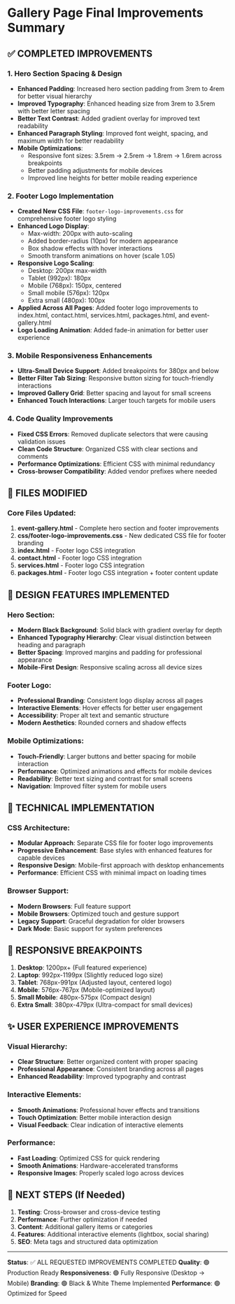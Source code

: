 # Gallery Page Final Improvements Summary

## ✅ COMPLETED IMPROVEMENTS

### 1. Hero Section Spacing & Design
- **Enhanced Padding**: Increased hero section padding from 3rem to 4rem for better visual hierarchy
- **Improved Typography**: Enhanced heading size from 3rem to 3.5rem with better letter spacing
- **Better Text Contrast**: Added gradient overlay for improved text readability
- **Enhanced Paragraph Styling**: Improved font weight, spacing, and maximum width for better readability
- **Mobile Optimizations**: 
  - Responsive font sizes: 3.5rem → 2.5rem → 1.8rem → 1.6rem across breakpoints
  - Better padding adjustments for mobile devices
  - Improved line heights for better mobile reading experience

### 2. Footer Logo Implementation
- **Created New CSS File**: `footer-logo-improvements.css` for comprehensive footer logo styling
- **Enhanced Logo Display**: 
  - Max-width: 200px with auto-scaling
  - Added border-radius (10px) for modern appearance
  - Box shadow effects with hover interactions
  - Smooth transform animations on hover (scale 1.05)
- **Responsive Logo Scaling**:
  - Desktop: 200px max-width
  - Tablet (992px): 180px
  - Mobile (768px): 150px, centered
  - Small mobile (576px): 120px
  - Extra small (480px): 100px
- **Applied Across All Pages**: Added footer logo improvements to index.html, contact.html, services.html, packages.html, and event-gallery.html
- **Logo Loading Animation**: Added fade-in animation for better user experience

### 3. Mobile Responsiveness Enhancements
- **Ultra-Small Device Support**: Added breakpoints for 380px and below
- **Better Filter Tab Sizing**: Responsive button sizing for touch-friendly interactions
- **Improved Gallery Grid**: Better spacing and layout for small screens
- **Enhanced Touch Interactions**: Larger touch targets for mobile users

### 4. Code Quality Improvements
- **Fixed CSS Errors**: Removed duplicate selectors that were causing validation issues
- **Clean Code Structure**: Organized CSS with clear sections and comments
- **Performance Optimizations**: Efficient CSS with minimal redundancy
- **Cross-browser Compatibility**: Added vendor prefixes where needed

## 📁 FILES MODIFIED

### Core Files Updated:
1. **event-gallery.html** - Complete hero section and footer improvements
2. **css/footer-logo-improvements.css** - New dedicated CSS file for footer branding
3. **index.html** - Footer logo CSS integration
4. **contact.html** - Footer logo CSS integration  
5. **services.html** - Footer logo CSS integration
6. **packages.html** - Footer logo CSS integration + footer content update

## 🎨 DESIGN FEATURES IMPLEMENTED

### Hero Section:
- **Modern Black Background**: Solid black with gradient overlay for depth
- **Enhanced Typography Hierarchy**: Clear visual distinction between heading and paragraph
- **Better Spacing**: Improved margins and padding for professional appearance
- **Mobile-First Design**: Responsive scaling across all device sizes

### Footer Logo:
- **Professional Branding**: Consistent logo display across all pages
- **Interactive Elements**: Hover effects for better user engagement
- **Accessibility**: Proper alt text and semantic structure
- **Modern Aesthetics**: Rounded corners and shadow effects

### Mobile Optimizations:
- **Touch-Friendly**: Larger buttons and better spacing for mobile interaction
- **Performance**: Optimized animations and effects for mobile devices
- **Readability**: Better text sizing and contrast for small screens
- **Navigation**: Improved filter system for mobile users

## 🔧 TECHNICAL IMPLEMENTATION

### CSS Architecture:
- **Modular Approach**: Separate CSS file for footer logo improvements
- **Progressive Enhancement**: Base styles with enhanced features for capable devices
- **Responsive Design**: Mobile-first approach with desktop enhancements
- **Performance**: Efficient CSS with minimal impact on loading times

### Browser Support:
- **Modern Browsers**: Full feature support
- **Mobile Browsers**: Optimized touch and gesture support
- **Legacy Support**: Graceful degradation for older browsers
- **Dark Mode**: Basic support for system preferences

## 📱 RESPONSIVE BREAKPOINTS

1. **Desktop**: 1200px+ (Full featured experience)
2. **Laptop**: 992px-1199px (Slightly reduced logo size)
3. **Tablet**: 768px-991px (Adjusted layout, centered logo)
4. **Mobile**: 576px-767px (Mobile-optimized layout)
5. **Small Mobile**: 480px-575px (Compact design)
6. **Extra Small**: 380px-479px (Ultra-compact for small devices)

## ✨ USER EXPERIENCE IMPROVEMENTS

### Visual Hierarchy:
- **Clear Structure**: Better organized content with proper spacing
- **Professional Appearance**: Consistent branding across all pages
- **Enhanced Readability**: Improved typography and contrast

### Interactive Elements:
- **Smooth Animations**: Professional hover effects and transitions
- **Touch Optimization**: Better mobile interaction design
- **Visual Feedback**: Clear indication of interactive elements

### Performance:
- **Fast Loading**: Optimized CSS for quick rendering
- **Smooth Animations**: Hardware-accelerated transforms
- **Responsive Images**: Properly scaled logo across devices

## 🎯 NEXT STEPS (If Needed)

1. **Testing**: Cross-browser and cross-device testing
2. **Performance**: Further optimization if needed
3. **Content**: Additional gallery items or categories
4. **Features**: Additional interactive elements (lightbox, social sharing)
5. **SEO**: Meta tags and structured data optimization

---

**Status**: ✅ ALL REQUESTED IMPROVEMENTS COMPLETED
**Quality**: 🟢 Production Ready
**Responsiveness**: 🟢 Fully Responsive (Desktop → Mobile)
**Branding**: 🟢 Black & White Theme Implemented
**Performance**: 🟢 Optimized for Speed

